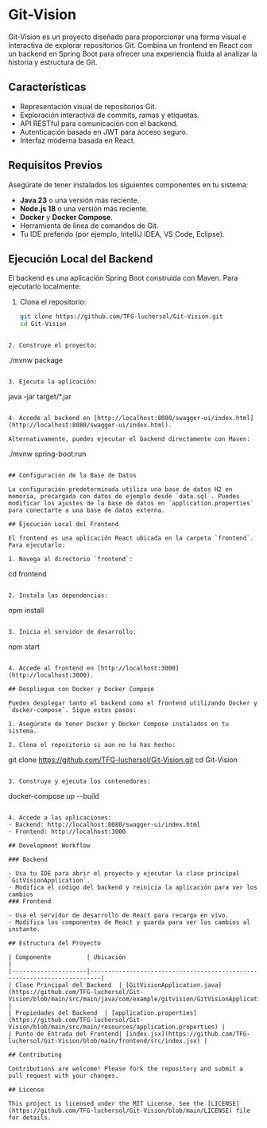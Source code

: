 # Git-Vision

Git-Vision es un proyecto diseñado para proporcionar una forma visual e interactiva de explorar repositorios Git. Combina un frontend en React con un backend en Spring Boot para ofrecer una experiencia fluida al analizar la historia y estructura de Git.

## Características

- Representación visual de repositorios Git.
- Exploración interactiva de commits, ramas y etiquetas.
- API RESTful para comunicación con el backend.
- Autenticación basada en JWT para acceso seguro.
- Interfaz moderna basada en React.

## Requisitos Previos

Asegúrate de tener instalados los siguientes componentes en tu sistema:

- **Java 23** o una versión más reciente.
- **Node.js 18** o una versión más reciente.
- **Docker** y **Docker Compose**.
- Herramienta de línea de comandos de Git.
- Tu IDE preferido (por ejemplo, IntelliJ IDEA, VS Code, Eclipse).

## Ejecución Local del Backend

El backend es una aplicación Spring Boot construida con Maven. Para ejecutarlo localmente:

1. Clona el repositorio:
   ```bash
   git clone https://github.com/TFG-luchersol/Git-Vision.git
   cd Git-Vision
  ```

2. Construye el proyecto:
  ```
  ./mvnw package
  ```

3. Ejecuta la aplicación:
  ```
  java -jar target/*.jar
  ```

4. Accede al backend en [http://localhost:8080/swagger-ui/index.html](http://localhost:8080/swagger-ui/index.html).

Alternativamente, puedes ejecutar el backend directamente con Maven:
```
./mvnw spring-boot:run
```

## Configuración de la Base de Datos

La configuración predeterminada utiliza una base de datos H2 en memoria, precargada con datos de ejemplo desde `data.sql`. Puedes modificar los ajustes de la base de datos en `application.properties` para conectarte a una base de datos externa.

## Ejecución Local del Frontend

El frontend es una aplicación React ubicada en la carpeta `frontend`. Para ejecutarlo:

1. Navega al directorio `frontend`:
  ```
  cd frontend
  ```

2. Instala las dependencias:
  ```
  npm install
  ```

3. Inicia el servidor de desarrollo:
  ```
  npm start
  ```

4. Accede al frontend en [http://localhost:3000](http://localhost:3000).

## Despliegue con Docker y Docker Compose

Puedes desplegar tanto el backend como el frontend utilizando Docker y `docker-compose`. Sigue estos pasos:

1. Asegúrate de tener Docker y Docker Compose instalados en tu sistema.

2. Clona el repositorio si aún no lo has hecho:
  ```
  git clone https://github.com/TFG-luchersol/Git-Vision.git
  cd Git-Vision
  ```

3. Construye y ejecuta los contenedores:
  ```
  docker-compose up --build
  ```

4. Accede a las aplicaciones:
  - Backend: http://localhost:8080/swagger-ui/index.html
  - Frontend: http://localhost:3000

## Development Workflow

### Backend

- Usa tu IDE para abrir el proyecto y ejecutar la clase principal `GitVisionApplication`.
- Modifica el código del backend y reinicia la aplicación para ver los cambios
### Frontend

- Usa el servidor de desarrollo de React para recarga en vivo.
- Modifica los componentes de React y guarda para ver los cambios al instante.

## Estructura del Proyecto

| Componente          | Ubicación                                                               |
|---------------------|-------------------------------------------------------------------------|
| Clase Principal del Backend  | [GitVisionApplication.java](https://github.com/TFG-luchersol/Git-Vision/blob/main/src/main/java/com/example/gitvision/GitVisionApplication.java) |
| Propiedades del Backend  | [application.properties](https://github.com/TFG-luchersol/Git-Vision/blob/main/src/main/resources/application.properties) |
| Punto de Entrada del Frontend| [index.jsx](https://github.com/TFG-luchersol/Git-Vision/blob/main/frontend/src/index.jsx) |

## Contributing

Contributions are welcome! Please fork the repository and submit a pull request with your changes.

## License

This project is licensed under the MIT License. See the [LICENSE](https://github.com/TFG-luchersol/Git-Vision/blob/main/LICENSE) file for details.
